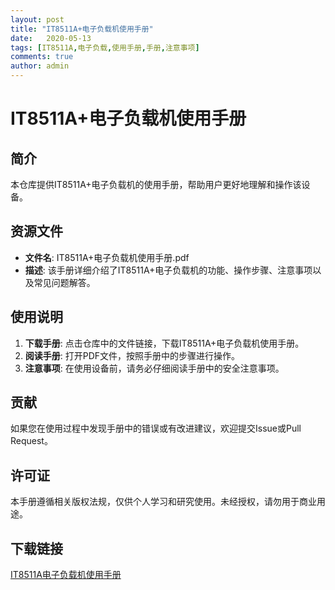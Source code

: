 ```yaml
---
layout: post
title: "IT8511A+电子负载机使用手册"
date:   2020-05-13
tags: [IT8511A,电子负载,使用手册,手册,注意事项]
comments: true
author: admin
---
```

# IT8511A+电子负载机使用手册

## 简介
本仓库提供IT8511A+电子负载机的使用手册，帮助用户更好地理解和操作该设备。

## 资源文件
- **文件名**: IT8511A+电子负载机使用手册.pdf
- **描述**: 该手册详细介绍了IT8511A+电子负载机的功能、操作步骤、注意事项以及常见问题解答。

## 使用说明
1. **下载手册**: 点击仓库中的文件链接，下载IT8511A+电子负载机使用手册。
2. **阅读手册**: 打开PDF文件，按照手册中的步骤进行操作。
3. **注意事项**: 在使用设备前，请务必仔细阅读手册中的安全注意事项。

## 贡献
如果您在使用过程中发现手册中的错误或有改进建议，欢迎提交Issue或Pull Request。

## 许可证
本手册遵循相关版权法规，仅供个人学习和研究使用。未经授权，请勿用于商业用途。

## 下载链接

[IT8511A电子负载机使用手册](https://pan.quark.cn/s/7f7363038249)